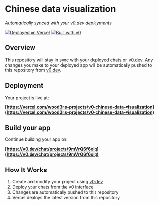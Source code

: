 # Chinese data visualization

*Automatically synced with your [v0.dev](https://v0.dev) deployments*

[![Deployed on Vercel](https://img.shields.io/badge/Deployed%20on-Vercel-black?style=for-the-badge&logo=vercel)](https://vercel.com/wood3ns-projects/v0-chinese-data-visualization)
[![Built with v0](https://img.shields.io/badge/Built%20with-v0.dev-black?style=for-the-badge)](https://v0.dev/chat/projects/9mVrQ6f6oiq)

## Overview

This repository will stay in sync with your deployed chats on [v0.dev](https://v0.dev).
Any changes you make to your deployed app will be automatically pushed to this repository from [v0.dev](https://v0.dev).

## Deployment

Your project is live at:

**[https://vercel.com/wood3ns-projects/v0-chinese-data-visualization](https://vercel.com/wood3ns-projects/v0-chinese-data-visualization)**

## Build your app

Continue building your app on:

**[https://v0.dev/chat/projects/9mVrQ6f6oiq](https://v0.dev/chat/projects/9mVrQ6f6oiq)**

## How It Works

1. Create and modify your project using [v0.dev](https://v0.dev)
2. Deploy your chats from the v0 interface
3. Changes are automatically pushed to this repository
4. Vercel deploys the latest version from this repository